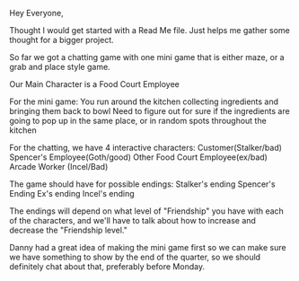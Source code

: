 Hey Everyone,

Thought I would get started with a Read Me file. Just helps me gather some thought for a bigger project.

So far we got a chatting game with one mini game that is either maze, or a grab and place style game.

Our Main Character is a Food Court Employee

For the mini game:
  You run around the kitchen collecting ingredients and bringing them back to bowl
  Need to figure out for sure if the ingredients are going to pop up in the same place, or in random spots throughout the kitchen

For the chatting, we have 4 interactive characters:
Customer(Stalker/bad)
Spencer's Employee(Goth/good)
Other Food Court Employee(ex/bad)
Arcade Worker (Incel/Bad)

The game should have for possible endings:
Stalker's ending
Spencer's Ending
Ex's ending
Incel's ending

The endings will depend on what level of "Friendship" you have with each of the characters, and we'll have to talk about how to increase and decrease the "Friendship level."

Danny had a great idea of making the mini game first so we can make sure we have something to show by the end of the quarter, so we should definitely chat about that, preferably before Monday.
